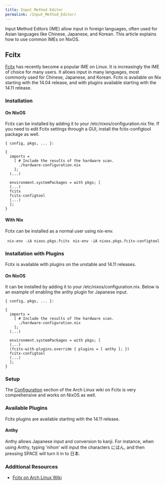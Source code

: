 ```yaml
---
title: Input Method Editor
permalink: /Input_Method_Editor/
---
```


Input Method Editors (IME) allow input in foreign languages, often used for Asian languages like Chinese, Japanese, and Korean. This article explains how to use common IMEs on NixOS.

Fcitx
-----

[Fcitx](https://fcitx-im.org/wiki/Fcitx) has recently become a popular IME on Linux. It is increasingly the IME of choice for many users. It allows input in many languages, most commonly used for Chinese, Japanese, and Korean. Fcitx is available on Nix starting with the 14.04 release, and with plugins available starting with the 14.11 release.

### Installation

#### On NixOS

Fcitx can be installed by adding it to your /etc/nixos/configuration.nix file. If you need to edit Fcitx settings through a GUI, install the fcitx-configtool package as well.

    { config, pkgs, ... }:

    {
      imports =
        [ # Include the results of the hardware scan.
          ./hardware-configuration.nix
        ];
      (...)

      environment.systemPackages = with pkgs; [
      (...)
      fcitx
      fcitx-configtool
      (...)
      ];
    }

#### With Nix

Fcitx can be installed as a normal user using nix-env.

` nix-env -iA nixos.pkgs.fcitx`
` nix-env -iA nixos.pkgs.fcitx-configtool`

### Installation with Plugins

Fcitx is available with plugins on the unstable and 14.11 releases.

#### On NixOS

It can be installed by adding it to your /etc/nixos/configuration.nix. Below is an example of enabling the anthy plugin for Japanese input.

    { config, pkgs, ... }:

    {
      imports =
        [ # Include the results of the hardware scan.
          ./hardware-configuration.nix
        ];
      (...)

      environment.systemPackages = with pkgs; [
      (...)
      (fcitx-with-plugins.override { plugins = [ anthy ]; })
      fcitx-configtool
      (...)
      ];
    }

### Setup

The [Configuration](https://wiki.archlinux.org/index.php/fcitx#Configuration) section of the Arch Linux wiki on Fcitx is very comprehensive and works on NixOS as well.

### Available Plugins

Fcitx plugins are available starting with the 14.11 release.

#### Anthy

Anthy allows Japanese input and conversion to kanji. For instance, when using Anthy, typing 'nihon' will input the characters にほん, and then pressing SPACE will turn it in to 日本.

### Additional Resources

-   [Fcitx on Arch Linux Wiki](https://wiki.archlinux.org/index.php/fcitx)
